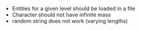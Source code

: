 - Entities for a given level should be loaded in a file
- Character should not have infinite mass
- random string does not work (varying lengths)
